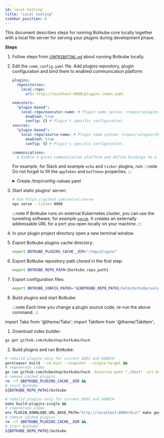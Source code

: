 ```yaml
---
id: local-testing
title: "Local testing"
sidebar_position: 6
---
```


This document describes steps for running Botkube core locally together with a local file server for serving your plugins during development phase.

**Steps**

1. Follow steps from [`CONTRIBUTING.md`](https://github.com/kubeshop/botkube/blob/main/CONTRIBUTING.md#build-and-run-locally) about running Botkube locally.

2. Edit the `comm_config.yaml` file. Add plugins repository, plugin configuration and bind them to enabled communication platform:

   ```yaml
   plugins:
     repositories:
       local-repo:
         url: http://localhost:8080/plugins-index.yaml

   executors:
     "plugin-based":
       local-repo/executor-name: # Plugin name syntax: <repo>/<plugin>[@<version>]. If version is not provided, the latest version from repository is used.
         enabled: true
         config: {} # Plugin's specific configuration.
   sources:
     "plugin-based":
       local-repo/source-name: # Plugin name syntax: <repo>/<plugin>[@<version>]. If version is not provided, the latest version from repository is used.
         enabled: true
         config: {} # Plugin's specific configuration.

   communications:
     # Enable a given communication platform and define bindings to a given executor and source plugins.
   ```

   For example, for Slack and example `echo` and `ticker` plugins, run:
   :::note
   Do not forget to fill the `appToken` and `botToken` properties.
   :::

   <details>
     <summary>Create /tmp/config-values.yaml</summary>

   ```yaml
   cat << EOF > /tmp/config-values.yaml
   plugins:
     repositories:
       local-repo:
         url: http://localhost:8080/plugins-index.yaml

   executors:
     "plugin-based":
       local-repo/echo:
         enabled: true
         config:
           changeResponseToUpperCase: true
   sources:
     "plugin-based":
       local-repo/ticker:
         enabled: true
         config:
           duration: 5s
   communications:
     default-group:
       socketSlack:
         enabled: true
         channels:
           default:
             name: random
             bindings:
               executors:
                 - 'plugin-based'
               sources:
                 - 'plugin-based'
         appToken: "" # provide your token starting with xapp-1-
         botToken: "" # provide your token starting with xoxb-
   EOF
   ```

   </details>

3. Start static plugins' server:

   ```bash
   # Use https://github.com/vercel/serve
   npx serve --listen 8080
   ```

   :::note
   If Botkube runs on external Kubernetes cluster, you can use the tunneling software, for example [`ngrok`](https://ngrok.com/). It creates an externally addressable URL for a port you open locally on your machine.
   :::

4. In your plugin project directory open a new terminal window.
5. Export Botkube plugins cache directory:

   ```bash
   export BOTKUBE_PLUGINS_CACHE__DIR="/tmp/plugins"
   ```

6. Export Botkube repository path cloned in the first step:

   ```bash
   export BOTKUBE_REPO_PATH={botkube_repo_path}
   ```

7. Export configuration files:

   ```bash
   export BOTKUBE_CONFIG_PATHS="${BOTKUBE_REPO_PATH}/helm/botkube/values.yaml,/tmp/config-values.yaml"
   ```

8. Build plugins and start Botkube:

   :::note
   Each time you change a plugin source code, re-run the above command.
   :::

import Tabs from '@theme/Tabs';
import TabItem from '@theme/TabItem';

<div className="tab-container-nested">
<Tabs>
  <TabItem value="raw" label="For scratch projects" default>

1. Download index builder:

```bash
go get github.com/kubeshop/botkube/hack
```

2. Build plugins and run Botkube:

```bash
# rebuild plugins only for current GOOS and GOARCH
goreleaser build --rm-dist --snapshot --single-target &&
# regenerate index
go run github.com/kubeshop/botkube/hack -binaries-path "./dist" -url-base-path "http://localhost:8080/dist" &&
# remove cached plugins
rm -rf $BOTKUBE_PLUGINS_CACHE__DIR &&
# start Botkube
${BOTKUBE_REPO_PATH}/botkube
```

  </TabItem>
  <TabItem value="repo" label="For projects created from template repository">

```bash
# rebuild plugins only for current GOOS and GOARCH
make build-plugins-single &&
# regenerate index
env PLUGIN_DOWNLOAD_URL_BASE_PATH="http://localhost:8080/dist" make gen-plugin-index &&
# remove cached plugins
rm -rf $BOTKUBE_PLUGINS_CACHE__DIR &&
# start Botkube
${BOTKUBE_REPO_PATH}/botkube
```

  </TabItem>
</Tabs>
</div>
